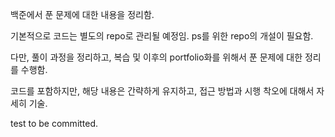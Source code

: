 백준에서 푼 문제에 대한 내용을 정리함.

기본적으로 코드는 별도의 repo로 관리될 예정임. ps를 위한 repo의 개설이 필요함.

다만, 풀이 과정을 정리하고, 복습 및 이후의 portfolio화를 위해서 푼 문제에 대한 정리를 수행함.

코드를 포함하지만, 해당 내용은 간략하게 유지하고, 접근 방법과 시행 착오에 대해서 자세히 기술.

test to be committed.